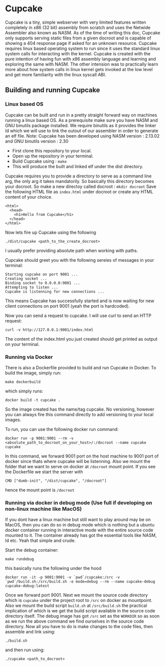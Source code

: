 # Cupcake

Cupcake is a tiny, simple webserver with very limited features written completely in x86 (32 bit) assembly from scratch and uses the Netwide Assembler
also known as NASM. As of the time of writing this doc, Cupcake only supports serving static files from a given docroot and is capable of showing
a 404 response page if asked for an unknown resource. Cupcake requires linux based operating system to run since it uses the standard linux system calls 
for interacting with the kernel.
Cupcake is created with the pure intention of having fun with x86 assembly language and learning and exploring the same with NASM. The other intension was
to practically learn more about how system calls in linux kernel gets invoked at the low level and get more familiarity with the linux syscall ABI.

## Building and running Cupcake

### Linux based OS

Cupcake can be built and run in a pretty straight forward way on machines running a linux based OS. As a prerequisite make sure you have NASM and
GNU binutils package installed. We require binutils as it provides the linker ld which we will use to link the outout of our assembler in order
to generate an elf file.
Note: Cupcake has been developed using NASM version :  2.13.02 and GNU binutils version : 2.30

- First clone this repository to your local.
- Open up the repository in your terminal.
- Build Cupcake using : ```make```
- This will produce the built and linked elf under the dist directory.

Cupcake requires you to provide a directory to serve as a command line arg, the only arg it takes mandatorily. So basically this directory becomes your
docroot.
So make a new directoy called docroot : ```mkdir docroot```
Save the following HTML file as ```index.html``` under docroot or create any HTML content of your choice.

```
<html>
  <head>
    <h1>Hello from Cupcake</h1>
  </head>
</html>
```

Now lets fire up Cupcake using the following

```
./dist/cupcake <path_to_the_create_docroot>
```
I usually prefer providing absolute path when working with paths.

Cupcake should greet you with the following sereies of messages in your terminal:

```
Starting cupcake on port 9001 ...
Creating socket ...
Binding socket to 0.0.0.0:9001 ...
Attempting to listen ...
Cupcake is listenning for new connections ...

```

This means Cupcake has successfully started and is now waiting for new client connections on port 9001 (yeah the port is hardcoded).

Now you can send a request to cupcake. I will use curl to send an HTTP request:

```curl -v http://127.0.0.1:9001/index.html ```

The content of the index.html you just created should get printed as output on your terminal.

### Running via Docker

There is also a Dockerfile provided to build and run Cupcake in Docker.
To build the image, simply run:

```
make dockerbuild

```

which simply runs:

``` docker build -t cupcake . ```

So the image created has the name/tag cupcake. No versioning, however you can always fire this command directly to add versioning to your local images.

To run, you can use the following docker run command:

```
docker run -p 9001:9001 --rm -v <absolute_path_to_docroot_on_your_host>/:/docroot --name cupcake cupcake

```

In this command, we forward 9001 port on the host machine to 9001 port of docker since thats where cupcake will be listenning. Also we mount the folder
that we want to serve on docker at ```/docroot``` mount point. If you see the Dockerfile we start the server with

```
CMD ["dumb-init", "/dist/cupcake", "/docroot"]

```
hence the mount point is ```/docroot```

### Running via docker in debug mode (Use full if developing on non-linux machine like MacOS)

If you dont have a linux machine but still want to play around may be on MacOS, then you can do so in debug mode which is nothing but
a ubuntu docker container running in interactive mode with the entire source code mounted to it. The container already has got the essential
tools like NASM, ld etc. Yeah that simple and crude.

Start the debug container:

```
make rundebug

```

this basically runs the following under the hood

```
docker run -it -p 9001:9001 -v `pwd`/cupcake:/src -v `pwd`/build.sh:/src/build.sh -e mode=debug --rm --name cupcake-debug cupcake-debug:latest

```
Once we forward port 9001. Next we mount the source code directory which is ```cupcake``` under the project root to ```/src``` on docker as mountpoint.
Also we mount the build script ```build.sh``` at ```/src/build.sh``` the practical implication of which is we get the build script available in the
source code directory itself. The debug image has got ```/src``` set as the ```WORKDIR``` so as soon as we run the above command we find ourselves
in the source code directory. 
Now all you have to do is make changes to the code files, then assemble and link using:

```
./build.sh

```

and then run using:

```
./cupcake <path_to_docroot>

```

